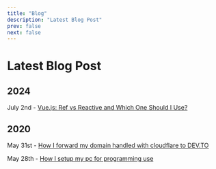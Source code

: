 ```yaml
---
title: "Blog"
description: "Latest Blog Post"
prev: false
next: false
---
```


# Latest Blog Post

## 2024

July 2nd - [Vue.js: Ref vs Reactive and Which One Should I Use?](/blog/20240702-vuejs-ref-vs-reactive-and-which-one-should-i-use)

## 2020

May 31st - [How I forward my domain handled with cloudflare to DEV.TO](/blog/20200531-how-i-forward-my-domain-handled-with-cloudflare-to-dev-to)

May 28th - [How I setup my pc for programming use](/blog/20200528-how-i-setup-my-pc-for-programming-use)